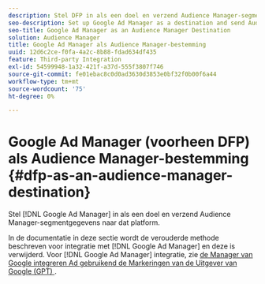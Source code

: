 ```yaml
---
description: Stel DFP in als een doel en verzend Audience Manager-segmentgegevens naar dat platform.
seo-description: Set up Google Ad Manager as a destination and send Audience Manager segment data to that platform.
seo-title: Google Ad Manager as an Audience Manager Destination
solution: Audience Manager
title: Google Ad Manager als Audience Manager-bestemming
uuid: 12d6c2ce-f0fa-4a2c-8b88-fdad634df435
feature: Third-party Integration
exl-id: 54599948-1a32-421f-a37d-555f3807f746
source-git-commit: fe01ebac8c0d0ad3630d3853e0bf32f0b00f6a44
workflow-type: tm+mt
source-wordcount: '75'
ht-degree: 0%

---
```


# Google Ad Manager (voorheen DFP) als Audience Manager-bestemming {#dfp-as-an-audience-manager-destination}

Stel [!DNL Google Ad Manager] in als een doel en verzend Audience Manager-segmentgegevens naar dat platform.

In de documentatie in deze sectie wordt de verouderde methode beschreven voor integratie met [!DNL Google Ad Manager] en deze is verwijderd. Voor [!DNL Google Ad Manager] integratie, zie [ de Manager van Google integreren Ad gebruikend de Markeringen van de Uitgever van Google (GPT) ](../integration/gpt-aam-destination/gpt-aam-requirements.md).
